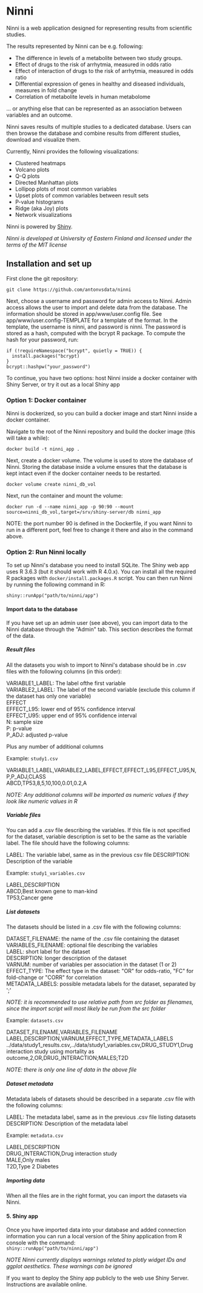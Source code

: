 # Ninni

Ninni is a web application designed for representing results from scientific studies.

The results represented by Ninni can be e.g. following:

- The difference in levels of a metabolite between two study groups.
- Effect of drugs to the risk of arrhytmia, measured in odds ratio
- Effect of interaction of drugs to the risk of arrhytmia, measured in odds ratio
- Differential expression of genes in healthy and diseased individuals, measures in fold change
- Correlation of metabolite levels in human metabolome

... or anything else that can be represented as an association between variables and an outcome.

Ninni saves results of multiple studies to a dedicated database. Users can then browse the database and combine results from different studies, download and visualize them.

Currently, Ninni provides the following visualizations:

- Clustered heatmaps
- Volcano plots
- Q-Q plots
- Directed Manhattan plots
- Lollipop plots of most common variables
- Upset plots of common variables between result sets
- P-value histograms
- Ridge (aka Joy) plots
- Network visualizations

Ninni is powered by [Shiny](https://shiny.rstudio.com).

_Ninni is developed at University of Eastern Finland and licensed under the terms of the MIT license_

## Installation and set up

First clone the git repository:

```
git clone https://github.com/antonvsdata/ninni
```

Next, choose a username and password for admin access to Ninni. Admin access allows the user to import and delete data from the database. The information should be stored in app/www/user.config file. See app/www/user.config-TEMPLATE for a template of the format. In the template, the username is ninni, and password is ninni. The password is stored as a hash, computed with the bcrypt R package. To compute the hash for your password, run:

```
if (!requireNamespace("bcrypt", quietly = TRUE)) {
  install.packages("bcrypt)
}
bcrypt::hashpw("your_password")
```

To continue, you have two options: host Ninni inside a docker container with Shiny Server, or try it out as a local Shiny app

### Option 1: Docker container

Ninni is dockerized, so you can build a docker image and start Ninni inside a docker container.

Navigate to the root of the Ninni repository and build the docker image (this will take a while):

```
docker build -t ninni_app .
```

Next, create a docker volume. The volume is used to store the database of Ninni. Storing the database inside a volume ensures that the database is kept intact even if the docker container needs to be restarted.

```
docker volume create ninni_db_vol
```

Next, run the container and mount the volume:

```
docker run -d --name ninni_app -p 90:90 --mount source=ninni_db_vol,target=/srv/shiny-server/db ninni_app
```

NOTE: the port number 90 is defined in the Dockerfile, if you want Ninni to run in a different port, feel free to change it there and also in the command above.

### Option 2: Run Ninni locally

To set up Ninni's database you need to install SQLite. The Shiny web app uses R 3.6.3 (but it should work with R 4.0.x). You can install all the required R packages with `docker/install.packages.R` script. You can then run Ninni by running the following command in R:

```
shiny::runApp("path/to/ninni/app")
```

#### Import data to the database

If you have set up an admin user (see above), you can import data to the Ninni database through the "Admin" tab. This section describes the format of the data.

##### Result files

All the datasets you wish to import to Ninni's database should be in .csv files with the following columns (in this order):

VARIABLE1_LABEL: The label ofthe first variable  
VARIABLE2_LABEL: The label of the second variable (exclude this column if the dataset has only one variable)  
EFFECT  
EFFECT_L95: lower end of 95% confidence interval  
EFFECT_U95: upper end of 95% confidence interval  
N: sample size  
P: p-value  
P_ADJ: adjusted p-value

Plus any number of additional columns

Example: `study1.csv`

VARIABLE1_LABEL,VARIABLE2_LABEL,EFFECT,EFFECT_L95,EFFECT_U95,N,P,P_ADJ,CLASS  
ABCD,TP53,8,5,10,100,0.01,0.2,A

_NOTE: Any additional columns will be imported as numeric values if they look like numeric values in R_

##### Variable files

You can add a .csv file describing the variables.
If this file is not specified for the dataset, variable description is set to be the same as the variable label.
The file should have the following columns:

LABEL: The variable label, same as in the previous csv file
DESCRIPTION: Description of the variable

Example: `study1_variables.csv`

LABEL,DESCRIPTION  
ABCD,Best known gene to man-kind  
TP53,Cancer gene

##### List datasets

The datasets should be listed in a .csv file with the following columns:

DATASET_FILENAME: the name of the .csv file containing the dataset  
VARIABLES_FILENAME: optional file describing the variables  
LABEL: short label for the dataset  
DESCRIPTION: longer description of the dataset  
VARNUM: number of variables per association in the dataset (1 or 2)  
EFFECT_TYPE: The effect type in the dataset: "OR" for odds-ratio, "FC" for fold-change or "CORR" for correlation  
METADATA_LABELS: possible metadata labels for the dataset, separated by ';'

_NOTE: it is recommended to use relative path from src folder as filenames, since the import script will most likely be run from the src folder_

Example: `datasets.csv`

DATASET_FILENAME,VARIABLES_FILENAME LABEL,DESCRIPTION,VARNUM,EFFECT_TYPE,METADATA_LABELS
../data/study1_results.csv,../data/study1_variables.csv,DRUG_STUDY1,Drug interaction study using mortality as outcome,2,OR,DRUG_INTERACTION;MALES;T2D

_NOTE: there is only one line of data in the above file_

##### Dataset metadata

Metadata labels of datasets should be described in a separate .csv file with the following columns:

LABEL: The metadata label, same as in the previous .csv file listing datasets  
DESCRIPTION: Description of the metadata label

Example: `metadata.csv`

LABEL,DESCRIPTION  
DRUG_INTERACTION,Drug interaction study  
MALE,Only males  
T2D,Type 2 Diabetes

##### Importing data

When all the files are in the right format, you can import the datasets via Ninni.

#### 5. Shiny app

Once you have imported data into your database and added connection information you can run a local version
of the Shiny application from R console with the command:  
`shiny::runApp("path/to/ninni/app")`

_NOTE Ninni currently displays warnings related to plotly widget IDs and ggplot aesthetics. These warnings can be ignored_

If you want to deploy the Shiny app publicly to the web use Shiny Server. Instructions are available online.
